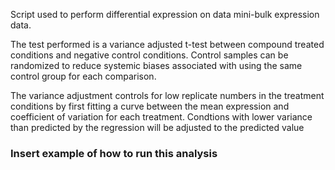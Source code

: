 Script used to perform differential expression on data mini-bulk expression data.

The test performed is a variance adjusted t-test between compound treated conditions and negative control conditions. Control samples can be randomized to reduce systemic biases associated with using the same control group for each comparison.

The variance adjustment controls for low replicate numbers in the treatment conditions by first fitting a curve between the mean expression and coefficient of variation for each treatment. Condtions with lower variance than predicted by the regression will be adjusted to the predicted value


### Insert example of how to run this analysis
